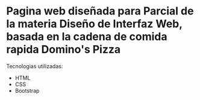 # Pagina web diseñada para Parcial de la materia Diseño de Interfaz Web, basada en la cadena de comida rapida Domino's Pizza

Tecnologias utilizadas:
- HTML
- CSS
- Bootstrap
